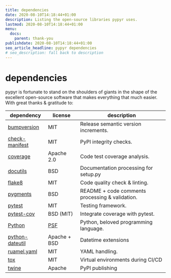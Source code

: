 ```yaml
---
title: dependencies
date: 2020-08-10T14:18:44+01:00
description: Listing the open-source libraries pypyr uses.
lastmod: 2020-08-10T14:18:44+01:00
menu:
  docs:
    parent: thank-you
publishdate: 2020-08-10T14:18:44+01:00
seo_article_headline: pypyr dependencies
# seo_description: fall back to description
---
```

# dependencies
pypyr is fortunate to stand on the shoulders of giants in the shape of the 
excellent open-source software that makes everything that much easier. With 
great thanks & gratitude to:

| dependency | license | description |
|------------|---------|-------------|
| [bumpversion](https://pypi.org/project/bumpversion/) | MIT | Release semantic version increments. |
| [check-manifest](https://pypi.org/project/check-manifest/) | MIT | PyPI integrity checks. |
| [coverage](https://coverage.readthedocs.io/) | Apache 2.0 | Code test coverage analysis. |
| [docutils](https://docutils.sourceforge.io) | BSD | Documentation processing for setup.py |
| [flake8](https://flake8.pycqa.org) | MIT | Code quality check & linting. |
| [pygments](https://pygments.org) | BSD | README + code comments processing & validation. |
| [pytest](https://docs.pytest.org/) | MIT | Testing framework. |
| [pytest-cov](https://pypi.org/project/pytest-cov/) | BSD (MIT) | Integrate coverage with pytest. |
| [Python](https://www.python.org) | [PSF](https://docs.python.org/3/license.html) | Python, beloved programming language. |
| [python-dateutil](https://dateutil.readthedocs.io/) | Apache + BSD | Datetime extensions |
| [ruamel.yaml](https://yaml.readthedocs.io/) | MIT | YAML handling. |
| [tox](https://tox.readthedocs.io/) | MIT | Virtual environments during CI/CD |
| [twine](https://twine.readthedocs.io/) | Apache | PyPI publishing |